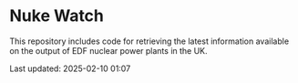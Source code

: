 # Nuke Watch

This repository includes code for retrieving the latest information available on the output of EDF nuclear power plants in the UK.

Last updated: 2025-02-10 01:07